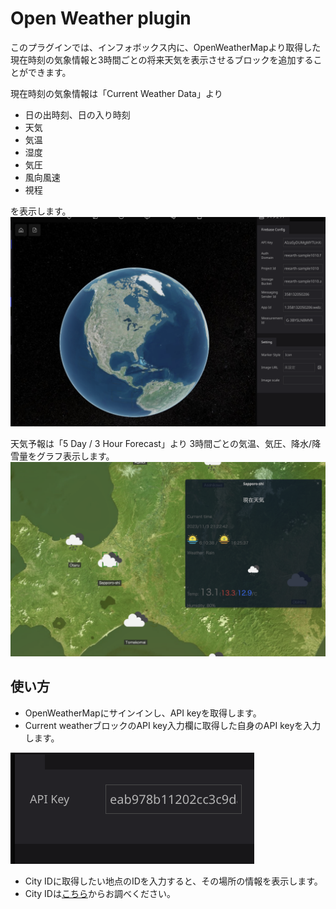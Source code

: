 # Open Weather plugin
このプラグインでは、インフォボックス内に、OpenWeatherMapより取得した現在時刻の気象情報と3時間ごとの将来天気を表示させるブロックを追加することができます。

現在時刻の気象情報は「Current Weather Data」より
- 日の出時刻、日の入り時刻
- 天気
- 気温
- 湿度
- 気圧
- 風向風速
- 視程

を表示します。
![](src/img1.png)


天気予報は「5 Day / 3 Hour Forecast」より
3時間ごとの気温、気圧、降水/降雪量をグラフ表示します。
![](src/img2.png)

## 使い方
- OpenWeatherMapにサインインし、API keyを取得します。
- Current weatherブロックのAPI key入力欄に取得した自身のAPI keyを入力します。

![](src/img3.png)

- City IDに取得したい地点のIDを入力すると、その場所の情報を表示します。
- City IDは[こちら](http://bulk.openweathermap.org/sample/)からお調べください。